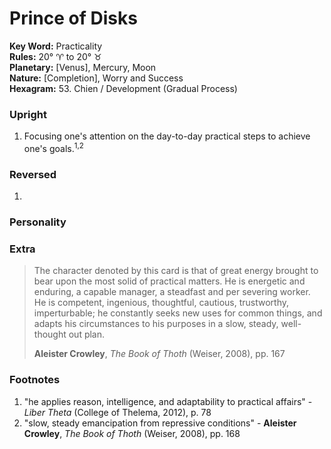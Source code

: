 # Prince of Disks

**Key Word:** Practicality  
**Rules:** 20° ♈︎ to 20° ♉︎  
**Planetary:** [Venus], Mercury, Moon  
**Nature:** [Completion], Worry and Success  
**Hexagram:** 53. Chien / Development (Gradual Process)


### Upright

1) Focusing one's attention on the day-to-day practical steps to achieve one's goals.<sup>1,2</sup>



### Reversed

1) 



### Personality





### Extra

>The character denoted by this card is that of great energy brought to bear upon the most solid of practical matters. He is energetic and enduring, a capable manager, a steadfast and per severing worker. He is competent, ingenious, thoughtful, cautious, trustworthy, imperturbable; he constantly seeks new uses for common things, and adapts his circumstances to his purposes in a slow, steady, well-thought out plan.
>
>**Aleister Crowley**, *The Book of Thoth* (Weiser, 2008), pp. 167



### Footnotes

1. "he applies reason, intelligence, and adaptability to practical affairs" - *Liber Theta* (College of Thelema, 2012), p. 78
2. "slow, steady emancipation from repressive conditions" - **Aleister Crowley**, *The Book of Thoth* (Weiser, 2008), pp. 168


